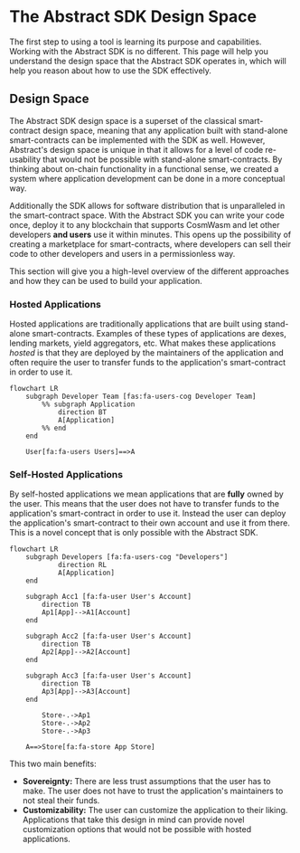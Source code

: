 # The Abstract SDK Design Space

The first step to using a tool is learning its purpose and capabilities. Working with the Abstract SDK is no different. This page will help you understand the design space that the Abstract SDK operates in, which will help you reason about how to use the SDK effectively.

## Design Space

The Abstract SDK design space is a superset of the classical smart-contract design space, meaning that any application built with stand-alone smart-contracts can be implemented with the SDK as well. However, Abstract's design space is unique in that it allows for a level of code re-usability that would not be possible with stand-alone smart-contracts. By thinking about on-chain functionality in a functional sense, we created a system where application development can be done in a more conceptual way.

Additionally the SDK allows for software distribution that is unparalleled in the smart-contract space. With the Abstract SDK you can write your code once, deploy it to any blockchain that supports CosmWasm and let other developers **and users** use it within minutes. This opens up the possibility of creating a marketplace for smart-contracts, where developers can sell their code to other developers and users in a permissionless way.

This section will give you a high-level overview of the different approaches and how they can be used to build your application.

### Hosted Applications

Hosted applications are traditionally applications that are built using stand-alone smart-contracts. Examples of these types of applications are dexes, lending markets, yield aggregators, etc. What makes these applications *hosted* is that they are deployed by the maintainers of the application and often require the user to transfer funds to the application's smart-contract in order to use it.

```mermaid
flowchart LR
    subgraph Developer Team [fas:fa-users-cog Developer Team]
        %% subgraph Application
            direction BT
            A[Application]
        %% end
    end

    User[fa:fa-users Users]==>A

```

### Self-Hosted Applications

By self-hosted applications we mean applications that are **fully** owned by the user. This means that the user does not have to transfer funds to the application's smart-contract in order to use it. Instead the user can deploy the application's smart-contract to their own account and use it from there. This is a novel concept that is only possible with the Abstract SDK.

```mermaid
flowchart LR
    subgraph Developers [fa:fa-users-cog "Developers"]
            direction RL
            A[Application]
    end

    subgraph Acc1 [fa:fa-user User's Account]
        direction TB
        Ap1[App]-->A1[Account]
    end

    subgraph Acc2 [fa:fa-user User's Account]
        direction TB
        Ap2[App]-->A2[Account]
    end

    subgraph Acc3 [fa:fa-user User's Account]
        direction TB
        Ap3[App]-->A3[Account]
    end

        Store-.->Ap1
        Store-.->Ap2
        Store-.->Ap3

    A==>Store[fa:fa-store App Store]
```

This two main benefits:

- **Sovereignty:** There are less trust assumptions that the user has to make. The user does not have to trust the application's maintainers to not steal their funds.
- **Customizability:** The user can customize the application to their liking. Applications that take this design in mind can provide novel customization options that would not be possible with hosted applications.
